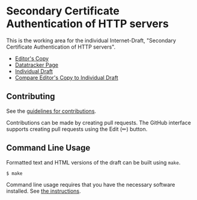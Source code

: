 # Secondary Certificate Authentication of HTTP servers

This is the working area for the individual Internet-Draft, "Secondary Certificate Authentication of HTTP servers".

* [Editor's Copy](https://egorbaty.github.io/draft-httpbis-secondary-server-certs/#go.draft-egorbaty-httpbis-secondary-server-certs.html)
* [Datatracker Page](https://datatracker.ietf.org/doc/draft-egorbaty-httpbis-secondary-server-certs)
* [Individual Draft](https://datatracker.ietf.org/doc/html/draft-egorbaty-httpbis-secondary-server-certs)
* [Compare Editor's Copy to Individual Draft](https://egorbaty.github.io/draft-httpbis-secondary-server-certs/#go.draft-egorbaty-httpbis-secondary-server-certs.diff)


## Contributing

See the
[guidelines for contributions](https://github.com/egorbaty/draft-httpbis-secondary-server-certs/blob/main/CONTRIBUTING.md).

Contributions can be made by creating pull requests.
The GitHub interface supports creating pull requests using the Edit (✏) button.


## Command Line Usage

Formatted text and HTML versions of the draft can be built using `make`.

```sh
$ make
```

Command line usage requires that you have the necessary software installed.  See
[the instructions](https://github.com/martinthomson/i-d-template/blob/main/doc/SETUP.md).

